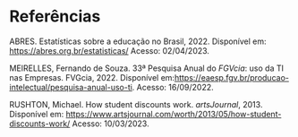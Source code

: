 # Referências

ABRES. Estatísticas sobre a educação no Brasil, 2022. Disponível em: https://abres.org.br/estatisticas/ Acesso: 02/04/2023.

MEIRELLES, Fernando de Souza. 33ª Pesquisa Anual do *FGVcia*: uso da TI nas Empresas. FVGcia, 2022. Disponível em:https://eaesp.fgv.br/producao-intelectual/pesquisa-anual-uso-ti. Acesso: 16/09/2022.

RUSHTON, Michael. How student discounts work. *artsJournal*, 2013. Disponível em: https://www.artsjournal.com/worth/2013/05/how-student-discounts-work/ Acesso: 10/03/2023.
